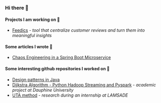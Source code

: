 ### Hi there 👋

#### Projects I am working on :briefcase:
- [Feedics](/feedics/README.md) - *tool that centralize customer reviews and turn them into meaningful insights*
 
#### Some articles I wrote :page_facing_up:
- [Chaos Engineering in a Spring Boot Microservice](https://medium.com/@eliedhr/chaos-engineering-in-a-spring-boot-microservice-8a17ad536ecf)

#### Some interesting github repositories I worked on :file_folder: 
- [Design patterns in Java](https://github.com/elieahd/design-patterns)
- [Dijkstra Algorithm - Python Hadoop Streaming and Pyspark](https://github.com/bilal-elchami/dijkstra-hadoop-spark) - *academic project at Dauphine University*
- [UTA method](https://github.com/elieahd/decision-uta-method) - *research during an internship at LAMSADE*
